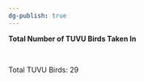 ```yaml
---
dg-publish: true
---
```


<span><span><p dir="auto"><strong>Total Number of TUVU Birds Taken In</strong></p></span></span><span><span><br></span></span><span><span><p dir="auto">Total TUVU Birds: 29</p></span></span><span><span><br></span></span>

